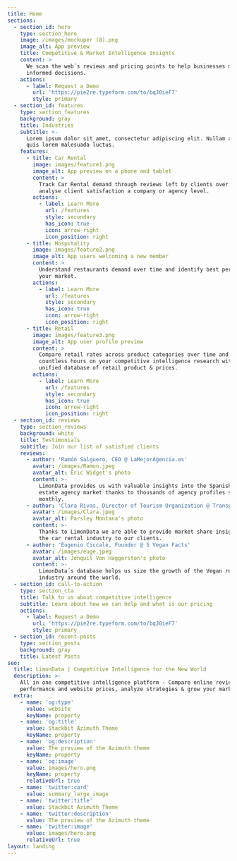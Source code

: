 ```yaml
---
title: Home
sections:
  - section_id: hero
    type: section_hero
    image: /images/mockuper (8).png
    image_alt: App preview
    title: Competitive & Market Intelligence Insights
    content: >
      We scan the web´s reviews and pricing points to help businesses make
      informed decisions.
    actions:
      - label: Request a Demo
        url: 'https://pie2re.typeform.com/to/bqJ0ieF7'
        style: primary
  - section_id: features
    type: section_features
    background: gray
    title: Industries
    subtitle: >-
      Lorem ipsum dolor sit amet, consectetur adipiscing elit. Nullam a metus
      quis lorem malesuada luctus.
    features:
      - title: Car Rental
        image: images/feature1.png
        image_alt: App preview on a phone and tablet
        content: >
          Track Car Rental demand through reviews left by clients over time and
          analyse client satisfaction a company or agency level.
        actions:
          - label: Learn More
            url: /features
            style: secondary
            has_icon: true
            icon: arrow-right
            icon_position: right
      - title: Hospitality
        image: images/feature2.png
        image_alt: App users welcoming a new member
        content: >
          Understand restaurants demand over time and identify best performer in
          your market.
        actions:
          - label: Learn More
            url: /features
            style: secondary
            has_icon: true
            icon: arrow-right
            icon_position: right
      - title: Retail
        image: images/feature3.png
        image_alt: App user profile preview
        content: >
          Compare retail rates across product categories over time and save
          countless hours on your competitive intelligence research with our
          unified database of retail product & prices.
        actions:
          - label: Learn More
            url: /features
            style: secondary
            has_icon: true
            icon: arrow-right
            icon_position: right
  - section_id: reviews
    type: section_reviews
    background: white
    title: Testimonials
    subtitle: Join our list of satisfied clients
    reviews:
      - author: 'Ramón Salguero, CEO @ LaMejorAgencia.es'
        avatar: /images/Ramon.jpeg
        avatar_alt: Eric Widget's photo
        content: >-
          LimonData provides us with valuable insights into the Spanish real
          estate agency market thanks to thousands of agency profiles scanned
          monthly.
      - author: 'Clara Rivas, Director of Tourism Organization @ Transparent'
        avatar: /images/Clara.jpeg
        avatar_alt: Parsley Montana's photo
        content: >-
          Thanks to LimonData we are able to provide market share insights into
          the car rental industry to our clients.
      - author: 'Eugenio Ciccale, Founder @ 5 Vegan Facts'
        avatar: /images/euge.jpeg
        avatar_alt: Jonquil Von Haggerston's photo
        content: >-
          LimonData´s database helps us size the growth of the Vegan restaurants
          industry around the world.
  - section_id: call-to-action
    type: section_cta
    title: Talk to us about competitive intelligence
    subtitle: Learn about how we can help and what is our pricing
    actions:
      - label: Request a Demo
        url: 'https://pie2re.typeform.com/to/bqJ0ieF7'
        style: primary
  - section_id: recent-posts
    type: section_posts
    background: gray
    title: Latest Posts
seo:
  title: LimonData | Competitive Intelligence for the New World
  description: >-
    All in one competitive intelligence platform - Compare online reviews
    performance and website prices, analyze strategies & grow your market share!
  extra:
    - name: 'og:type'
      value: website
      keyName: property
    - name: 'og:title'
      value: Stackbit Azimuth Theme
      keyName: property
    - name: 'og:description'
      value: The preview of the Azimuth theme
      keyName: property
    - name: 'og:image'
      value: images/hero.png
      keyName: property
      relativeUrl: true
    - name: 'twitter:card'
      value: summary_large_image
    - name: 'twitter:title'
      value: Stackbit Azimuth Theme
    - name: 'twitter:description'
      value: The preview of the Azimuth theme
    - name: 'twitter:image'
      value: images/hero.png
      relativeUrl: true
layout: landing
---
```

